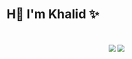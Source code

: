 <h1>H👋 I'm Khalid ✨</h1>
<br>
<br>
<div align="center">
   <a herf="https://khalidsalah.netlify.app/">
     <img src="https://img.shields.io/badge/website-000000?style=for-the-badge&logo=About.me&logoColor=white"/>
   </a>
   <a herf="https://twitter.com/khalidsalah1522">
    <img src="https://img.shields.io/twitter/url?color=blue&label=Twitter&logo=Twitter&logoColor=blue&style=social&url=https%3A%2F%2Ftwitter.com%2Fkhalidsalah1522"/>
   </a>
</div>


<!-- <p align="center">
  <div>
    <a herf="https://khalidsalah.netlify.app/">
      <img src="https://img.shields.io/badge/website-000000?style=for-the-badge&logo=About.me&logoColor=white"/>
    </a>
  </div>
  <br>
  <a herf="https://twitter.com/khalidsalah1522">
    <img src="https://img.shields.io/twitter/url?color=blue&label=Twitter&logo=Twitter&logoColor=blue&style=social&url=https%3A%2F%2Ftwitter.com%2Fkhalidsalah1522"/>
  </a>
</p> -->
